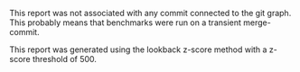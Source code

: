 This report was not associated with any commit connected to the git graph. This probably means that benchmarks were run on a transient merge-commit.

This report was generated using the lookback z-score method with a z-score threshold of 500.
